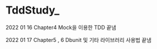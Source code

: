 # TddStudy_

2022 01 16
Chapter4 Mock을 이용한 TDD 끝냄

2022 01 17
Chapter5 , 6 Dbunit 및 기타 라이브러리 사용법 끝냄

